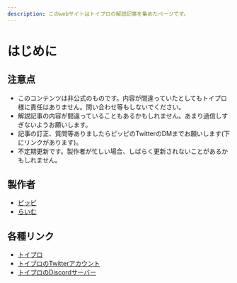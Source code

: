 ```yaml
---
description: このwebサイトはトイプロの解説記事を集めたページです。
---
```


# はじめに

## 注意点

* このコンテンツは非公式のものです。内容が間違っていたとしてもトイプロ様に責任はありません。問い合わせ等もしないでください。
* 解説記事の内容が間違っていることもあるかもしれません。あまり過信しすぎないようお願いします。
* 記事の訂正、質問等ありましたらピッピのTwitterのDMまでお願いします\(下にリンクがあります\)。
* 不定期更新です。製作者が忙しい場合、しばらく更新されないことがあるかもしれません。

## 製作者

* [ピッピ](https://twitter.com/repins_ippip)
* [らいむ](https://twitter.com/Terrari26726538)

## 各種リンク

* [トイプロ](https://www.toy-pro.net)
* [トイプロのTwitterアカウント](https://twitter.com/toyproApp)
* [トイプロのDiscordサーバー](https://discord.com/invite/9MBMcUhMjk)

